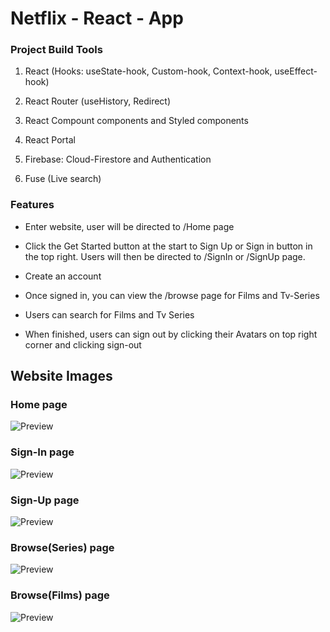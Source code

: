# Netflix - React - App

### Project Build Tools

1. React (Hooks: useState-hook, Custom-hook, Context-hook, useEffect-hook)

2. React Router (useHistory, Redirect)

3. React Compount components and Styled components

4. React Portal

5. Firebase: Cloud-Firestore and Authentication

6. Fuse (Live search)

### Features

- Enter website, user will be directed to /Home page

- Click the Get Started button at the start to Sign Up or Sign in button in the top right. Users will then be directed to /SignIn or /SignUp page.

- Create an account

- Once signed in, you can view the /browse page for Films and Tv-Series

- Users can search for Films and Tv Series

- When finished, users can sign out by clicking their Avatars on top right corner and clicking sign-out

## Website Images

### Home page

![Preview](home.png?raw=true)

### Sign-In page

![Preview](signIn.png?raw=true)

### Sign-Up page

![Preview](signUp.png?raw=true)

### Browse(Series) page

![Preview](series.png?raw=true)

### Browse(Films) page

![Preview](films.png?raw=true)
